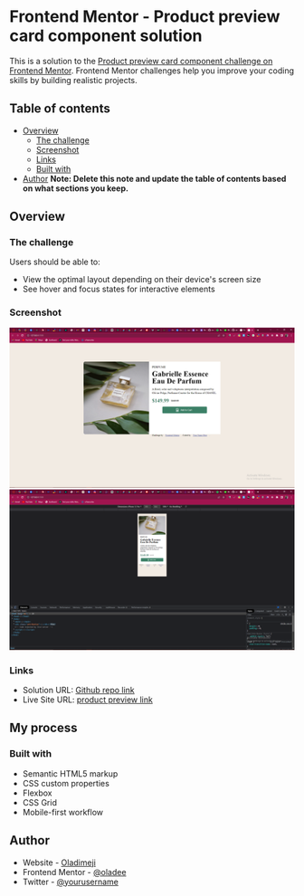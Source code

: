 # Frontend Mentor - Product preview card component solution

This is a solution to the [Product preview card component challenge on Frontend Mentor](https://www.frontendmentor.io/challenges/product-preview-card-component-GO7UmttRfa). Frontend Mentor challenges help you improve your coding skills by building realistic projects. 

## Table of contents

- [Overview](#overview)
  - [The challenge](#the-challenge)
  - [Screenshot](#screenshot)
  - [Links](#links)
  - [Built with](#built-with)
- [Author](#author)
**Note: Delete this note and update the table of contents based on what sections you keep.**

## Overview

### The challenge

Users should be able to:

- View the optimal layout depending on their device's screen size
- See hover and focus states for interactive elements

### Screenshot

![](./Screenshot87.png)
![](./Screenshot88.png)


### Links

- Solution URL: [Github repo link](https://github.com/oladee/Product-Preview)
- Live Site URL: [product preview link](https://oladee.github.io/Product-Preview/)

## My process

### Built with

- Semantic HTML5 markup
- CSS custom properties
- Flexbox
- CSS Grid
- Mobile-first workflow


## Author

- Website - [Oladimeji](https://github.com/oladee)
- Frontend Mentor - [@oladee](https://www.frontendmentor.io/profile/oladee)
- Twitter - [@yourusername](https://www.twitter.com/yourusername)
